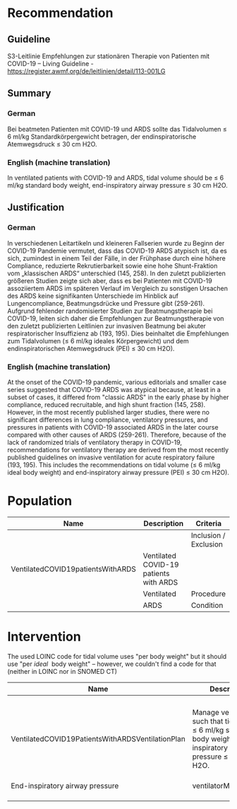 Recommendation
==============

Guideline
---------

S3-Leitlinie Empfehlungen zur stationären Therapie von Patienten mit COVID-19 – Living Guideline - <https://register.awmf.org/de/leitlinien/detail/113-001LG>

Summary
-------

### German

Bei beatmeten Patienten mit COVID-19 und ARDS sollte das Tidalvolumen ≤ 6 ml/kg Standardkörpergewicht betragen, der endinspiratorische Atemwegsdruck ≤ 30 cm H2O.

### English (machine translation)

In ventilated patients with COVID-19 and ARDS, tidal volume should be ≤ 6 ml/kg standard body weight, end-inspiratory airway pressure ≤ 30 cm H2O.

Justification
-------------

### German

In verschiedenen Leitartikeln und kleineren Fallserien wurde zu Beginn der COVID-19 Pandemie vermutet, dass das COVID-19 ARDS atypisch ist, da es sich, zumindest in einem Teil der Fälle, in der Frühphase durch eine höhere Compliance, reduzierte Rekrutierbarkeit sowie eine hohe Shunt-Fraktion vom „klassischen ARDS“ unterschied (145, 258). In den zuletzt publizierten größeren Studien zeigte sich aber, dass es bei Patienten mit COVID-19 assoziiertem ARDS im späteren Verlauf im Vergleich zu sonstigen Ursachen des ARDS keine signifikanten Unterschiede im Hinblick auf Lungencompliance, Beatmungsdrücke und Pressure gibt (259-261). Aufgrund fehlender randomisierter Studien zur Beatmungstherapie bei COVID-19, leiten sich daher die Empfehlungen zur Beatmungstherapie von den zuletzt publizierten Leitlinien zur invasiven Beatmung bei akuter respiratorischer Insuffizienz ab (193, 195). Dies beinhaltet die Empfehlungen zum Tidalvolumen (≤ 6 ml/kg ideales Körpergewicht) und dem endinspiratorischen Atemwegsdruck (PEI) ≤ 30 cm H2O).

### English (machine translation)

At the onset of the COVID-19 pandemic, various editorials and smaller case series suggested that COVID-19 ARDS was atypical because, at least in a subset of cases, it differed from "classic ARDS" in the early phase by higher compliance, reduced recruitable, and high shunt fraction (145, 258). However, in the most recently published larger studies, there were no significant differences in lung compliance, ventilatory pressures, and pressures in patients with COVID-19 associated ARDS in the later course compared with other causes of ARDS (259-261). Therefore, because of the lack of randomized trials of ventilatory therapy in COVID-19, recommendations for ventilatory therapy are derived from the most recently published guidelines on invasive ventilation for acute respiratory failure (193, 195). This includes the recommendations on tidal volume (≤ 6 ml/kg ideal body weight) and end-inspiratory airway pressure (PEI) ≤ 30 cm H2O).

Population
==========



| Name | Description | Criteria |
| --- | --- | --- |
|  |  | Inclusion  / Exclusion  | Name | Category | definition.type | definition.value |
| VentilatedCOVID19patientsWithARDS | Ventilated COVID-19 patients with ARDS |  | COVID-19 | Condition | SCT [404684003 "Clinical finding (finding)](https://browser.ihtsdotools.org/?perspective=full&conceptId1=404684003&edition=MAIN/2022-04-30&release=&languages=en)" | $sct#840539006 "Disease caused by Severe acute respiratory syndrome coronavirus 2 (disorder)" |
|  | Ventilated | Procedure | SCT [71388002 "Procedure (procedure)](https://browser.ihtsdotools.org/?perspective=full&conceptId1=71388002&edition=MAIN/2022-05-31&release=&languages=en)" | $sct#40617009 "Artificial respiration (procedure)" |
|  | ARDS | Condition | SCT [404684003 "Clinical finding (finding)](https://browser.ihtsdotools.org/?perspective=full&conceptId1=404684003&edition=MAIN/2022-04-30&release=&languages=en)" | $sct#67782005 "Acute respiratory distress syndrome (disorder)" |

Intervention
============

The used LOINC code for tidal volume uses "per body weight" but it should use "per *ideal*  body weight" – however, we couldn't find a code for that (neither in LOINC nor in SNOMED CT)

  




| Name | Description | Population | Action/Activities |
| --- | --- | --- | --- |
|  |  |  | Name | Action Categroy | Goal target measure | Goal target detail |
| VentilatedCOVID19PatientsWithARDSVentilationPlan | Manage ventilation such that tidal volume ≤ 6 ml/kg standard body weight, end-inspiratory airway pressure ≤ 30 cm H2O. | VentilatedCOVID19patientsWithARDS | Tidal Volume | ventilatorManagement | $loinc#20117-8 "Tidal volume.spontaneous+mechanical/Body weight [Volume/mass] --on ventilator" | range.high = 6 'ml/kg' "ml/kg" |
| End-inspiratory airway pressure | ventilatorManagement | $loinc#60951-1 "Pressure max Respiratory system airway --during inspiration" | range.high = 30 'cm[H2O]' "cm[H2O]" |

  


